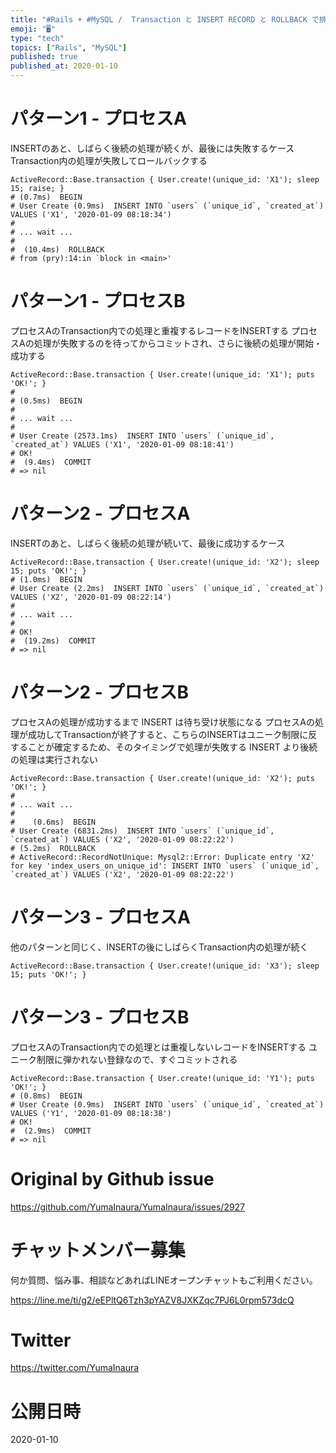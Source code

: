 ```yaml
---
title: "#Rails + #MySQL /  Transaction と INSERT RECORD と ROLLBACK で排他制御の実験"
emoji: "🖥"
type: "tech"
topics: ["Rails", "MySQL"]
published: true
published_at: 2020-01-10
---
```




# パターン1 - プロセスA

INSERTのあと、しばらく後続の処理が続くが、最後には失敗するケース
Transaction内の処理が失敗してロールバックする

```
ActiveRecord::Base.transaction { User.create!(unique_id: 'X1'); sleep 15; raise; }
# (0.7ms)  BEGIN
# User Create (0.9ms)  INSERT INTO `users` (`unique_id`, `created_at`) VALUES ('X1', '2020-01-09 08:18:34')
#
# ... wait ...
#
#  (10.4ms)  ROLLBACK
# from (pry):14:in `block in <main>'
```

# パターン1 - プロセスB 

プロセスAのTransaction内での処理と重複するレコードをINSERTする
プロセスAの処理が失敗するのを待ってからコミットされ、さらに後続の処理が開始・成功する

```
ActiveRecord::Base.transaction { User.create!(unique_id: 'X1'); puts 'OK!'; }
# 
# (0.5ms)  BEGIN
#
# ... wait ...
#
# User Create (2573.1ms)  INSERT INTO `users` (`unique_id`, `created_at`) VALUES ('X1', '2020-01-09 08:18:41')
# OK!
#  (9.4ms)  COMMIT
# => nil
```

# パターン2 - プロセスA

INSERTのあと、しばらく後続の処理が続いて、最後に成功するケース

```
ActiveRecord::Base.transaction { User.create!(unique_id: 'X2'); sleep 15; puts 'OK!'; }
# (1.0ms)  BEGIN
# User Create (2.2ms)  INSERT INTO `users` (`unique_id`, `created_at`) VALUES ('X2', '2020-01-09 08:22:14')
#
# ... wait ...
#
# OK!
#  (19.2ms)  COMMIT
# => nil
```

# パターン2 - プロセスB

プロセスAの処理が成功するまで INSERT は待ち受け状態になる
プロセスAの処理が成功してTransactionが終了すると、こちらのINSERTはユニーク制限に反することが確定するため、そのタイミングで処理が失敗する
INSERT より後続の処理は実行されない

```
ActiveRecord::Base.transaction { User.create!(unique_id: 'X2'); puts 'OK!'; }
#
# ... wait ...
#
#    (0.6ms)  BEGIN
# User Create (6831.2ms)  INSERT INTO `users` (`unique_id`, `created_at`) VALUES ('X2', '2020-01-09 08:22:22')
# (5.2ms)  ROLLBACK
# ActiveRecord::RecordNotUnique: Mysql2::Error: Duplicate entry 'X2' for key 'index_users_on_unique_id': INSERT INTO `users` (`unique_id`, `created_at`) VALUES ('X2', '2020-01-09 08:22:22')
```

# パターン3 - プロセスA

他のパターンと同じく、INSERTの後にしばらくTransaction内の処理が続く

```
ActiveRecord::Base.transaction { User.create!(unique_id: 'X3'); sleep 15; puts 'OK!'; }
```

# パターン3 - プロセスB

プロセスAのTransaction内での処理とは重複しないレコードをINSERTする
ユニーク制限に弾かれない登録なので、すぐコミットされる

```
ActiveRecord::Base.transaction { User.create!(unique_id: 'Y1'); puts 'OK!'; }
# (0.8ms)  BEGIN
# User Create (0.9ms)  INSERT INTO `users` (`unique_id`, `created_at`) VALUES ('Y1', '2020-01-09 08:18:38')
# OK!
#  (2.9ms)  COMMIT
# => nil
```

# Original by Github issue

https://github.com/YumaInaura/YumaInaura/issues/2927








<!-- Update From Qiita API -->

# チャットメンバー募集


何か質問、悩み事、相談などあればLINEオープンチャットもご利用ください。

https://line.me/ti/g2/eEPltQ6Tzh3pYAZV8JXKZqc7PJ6L0rpm573dcQ





# Twitter


https://twitter.com/YumaInaura


<!-- Update From Qiita API -->



# 公開日時

2020-01-10
